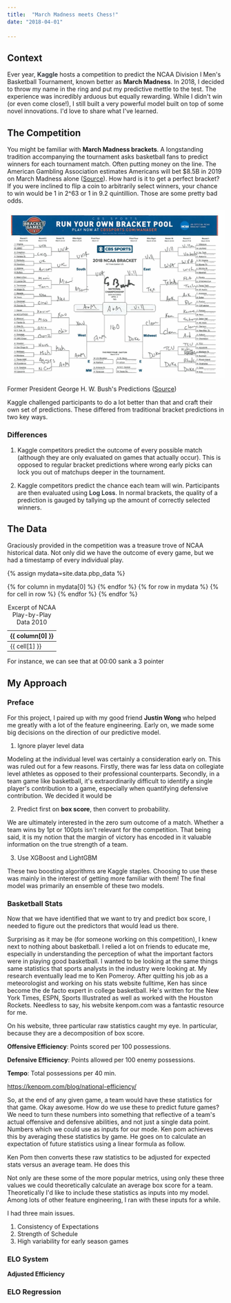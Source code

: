 ```yaml
---
title:  "March Madness meets Chess!"
date: "2018-04-01"

---
```

<script>
$(function () {
  $('[data-toggle="popover"]').popover()
})
</script>

## Context

Ever year, **<a href="#" onclick="return false;" style="color: #343a40; text-decoration: none;" data-toggle="popover" data-placement="top" data-trigger="focus" title="Kaggle" data-content="Kaggle is a website that hosts Machine Learning competitions.">Kaggle</a>** hosts a competition to predict the NCAA Division I Men's Basketball Tournament, known better as **March Madness**. In 2018, I decided to throw my name in the ring and put my predictive mettle to the test. The experience was incredibly arduous but equally rewarding. While I didn't win (or even come close!), I still built a very powerful model built on top of some novel innovations. I'd love to share what I've learned.

## The Competition
You might be familiar with **March Madness brackets**. A longstanding tradition accompanying the tournament asks basketball fans to predict winners for each tournament match. Often putting money on the line. The American Gambling Association estimates Americans will bet $8.5B in 2019 on March Madness alone ([Source](https://www.americangaming.org/wp-content/uploads/2019/03/March-Madness-One-Pager.pdf)). How hard is it to get a perfect bracket? If you were inclined to flip a coin to arbitrarily select winners, your chance to win would be 1 in 2^63 or 1 in 9.2 quintillion. Those are some pretty bad odds.

![Former President George H. W. Bush's Predictions](/assets/images/bush_mm.jpg)

Former President George H. W. Bush's Predictions ([Source](https://twitter.com/georgehwbush/status/974345353322483713?lang=en))

Kaggle challenged participants to do a lot better than that and craft their own set of predictions. These differed from traditional bracket predictions in two key ways.

### Differences
1. Kaggle competitors predict the outcome of every possible match (although they are only evaluated on games that actually occur). This is opposed to regular bracket predictions where wrong early picks can lock you out of matchups deeper in the tournament.

2. Kaggle competitors predict the chance each team will win. Participants are then evaluated using **<a href="#" onclick="return false;" style="color: #343a40; text-decoration: none;" data-toggle="popover" data-placement="top" data-trigger="focus" title="Log Loss" data-content="Log Loss quantifies the accuracy of a classifier by penalizing false classifications.">Log Loss</a>**. In normal brackets, the quality of a prediction is gauged by tallying up the amount of correctly selected winners.

## The Data
Graciously provided in the competition was a treasure trove of NCAA historical data. Not only did we have the outcome of every game, but we had a timestamp of every individual play.


{% assign mydata=site.data.pbp_data %}

<div class="table-responsive">
<table class="table table-hover">
    <caption>Excerpt of NCAA Play-by-Play Data 2010</caption>
    <thead>
    <tr class = "table-dark">
    {% for column in mydata[0] %}
        <th>{{ column[0] }}</th>
    {% endfor %}
    </tr>
    </thead>
    <tbody>
    {% for row in mydata %}
        <tr>
        {% for cell in row %}
            <td>{{ cell[1] }}</td>
        {% endfor %}
        </tr>
    {% endfor %}
    </tbody>
</table>
</div>


For instance, we can see that at 00:00 sank a 3 pointer

## My Approach
### Preface
For this project, I paired up with my good friend **Justin Wong** who helped me greatly with a lot of the feature engineering. Early on, we made some big decisions on the direction of our predictive model.

1. Ignore player level data

Modeling at the individual level was certainly a consideration early on. This was ruled out for a few reasons. Firstly, there was far less data on collegiate level athletes as opposed to their professional counterparts. Secondly, in a team game like basketball, it's extraordinarily difficult to identify a single player's contribution to a game, especially when quantifying defensive contribution. We decided it would be

2. Predict first on **box score**, then convert to probability.

We are ultimately interested in the zero sum outcome of a match. Whether a team wins by 1pt or 100pts isn't relevant for the competition. That being said, it is my notion that the margin of victory has encoded in it valuable information on the true strength of a team.

3. Use XGBoost and LightGBM

These two boosting algorithms are Kaggle staples. Choosing to use these was mainly in the interest of getting more familiar with them! The final model was primarily an ensemble of these two models.



### Basketball Stats
Now that we have identified that we want to try and predict box score, I needed to figure out the predictors that would lead us there.

Surprising as it may be (for someone working on this competition), I knew next to nothing about basketball. I relied a lot on friends to educate me, especially in understanding the perception of what the important factors were in playing good basketball. I wanted to be looking at the same things same statistics that sports analysts in the industry were looking at. My research eventually lead me to Ken Pomeroy. After quitting his job as a meteorologist and working on his stats website fulltime, Ken has since become the de facto expert in college basketball. He's written for the New York Times, ESPN, Sports Illustrated as well as worked with the Houston Rockets. Needless to say, his website kenpom.com was a fantastic resource for me.

On his website, three particular raw statistics caught my eye. In particular, because they are a decomposition of box score.

**Offensive Efficiency**: Points scored per 100 possessions.

**Defensive Efficiency**: Points allowed per 100 enemy possessions.

**Tempo**: Total possessions per 40 min.

https://kenpom.com/blog/national-efficiency/

So, at the end of any given game, a team would have these statistics for that game.
Okay awesome. How do we use these to predict future games? We need to turn these numbers into something that reflective of a team's actual offensive and defensive abilities, and not just a single data point. Numbers which we could use as inputs for our mode. Ken pom achieves this by averaging these statistics by game. He goes on to calculate an expectation of future statistics using a linear formula as follow.


Ken Pom then converts these raw statistics to be adjusted for expected stats versus an average team. He does this


Not only are these some of the more popular metrics, using only these three values we could theoretically calculate an average box score for a team. Theoretically I'd like to include these statistics as inputs into my model. Among lots of other feature engineering, I ran with these inputs for a while.


I had three main issues.


1) Consistency of Expectations
2) Strength of Schedule
3) High variability for early season games




### ELO System

**Adjusted Efficiency**

### ELO Regression